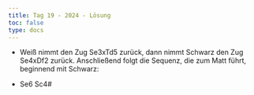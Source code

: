 ```yaml
---
title: Tag 19 - 2024 - Lösung  
toc: false
type: docs
---
```


- Weiß nimmt den Zug Se3xTd5 zurück, dann nimmt Schwarz den Zug Se4xDf2 zurück. Anschließend folgt die Sequenz, die zum Matt führt, beginnend mit Schwarz:

- Se6 Sc4#